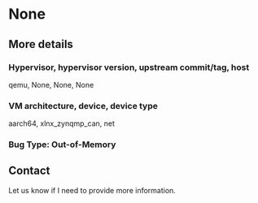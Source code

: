 # None

## More details

### Hypervisor, hypervisor version, upstream commit/tag, host
qemu, None, None, None

### VM architecture, device, device type
aarch64, xlnx_zynqmp_can, net

### Bug Type: Out-of-Memory

## Contact

Let us know if I need to provide more information.
